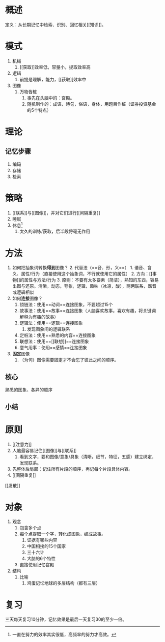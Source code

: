 # 概述
定义：从长期记忆中检索、识别、回忆相关[[知识]]。
# 模式
1. 机械
	1. [[获取]]效率低，容量小，提取效率高
2. 逻辑
	1. 前提是理解，能力，[[获取]]效率中
3. 图像
	1. 万物皆桩
		1. 事先在头脑中的：宫殿。
		2. 随机制作的：成语，诗句，俗语，身体，用题目作桩（证券投资基金的5个特点）

# 理论
## 记忆步骤
1. 编码
2. 存储
3. 检索
# 策略
1. [[联系]]与[[图像]]，并对它们进行[[间隔重复]]
2. 睡眠
3. 休息[^1]
	1. 太久的训练/获取，后半段将毫无作用
# 方法
1. 如何把抽象词转换**得到**图像？
	2. 代替法（==音，形，义==）
		1. 谐音、含义、属性/行为（直接使用这个抽象词，不行就使用它的属性）
		2. 方向：[[事物]]的属性与方法/行为
		3. 原则：不要有太多要素（简洁），熟知的东西，容易出图与还原。清晰，动态，夸张，逻辑，趣味（冰凉，酸），两两联系，谐音或逻辑相似
2. 如何**连接**图像？
	1. 锁链法：使用==动词==连接图象，不要超过15个
	2. 故事法：使用==故事==连接图象（人脑喜欢故事，喜欢有趣，将关键词解释为有趣的故事）
	3. 逻辑法：使用==逻辑==连接图象
		1. 发现图象间的逻辑联系
	4. 定桩法：使用==熟悉的内容==连接图象
	5. 联想法：使用==[[联想]]==连接图象
	6. 意气用事：使用==感情==连接图象
3. **固定**图像
	1. （为何）图像需要固定才不会忘了彼此之间的顺序。
## 核心
熟悉的图象、各异的顺序
## 小结

# 原则
1. [[注意力]]
2. 人脑最容易记住[[图像]]与[[联系]]
	1. 看到文字，要和图像/意象/具象（清晰，细节，特征，五感）建立绑定，发现联系。
3. 先整体后局部：记住所有片段的顺序，再记每个片段具体内容。
4. [[间隔重复]]

[[发散]]

# 对象
1. 观念
	1. 包含多个点
	2. 每个点提取一个字，转化成图象，编成故事。
		1. 证据有哪些内容
		2. 中国相接的15个国家
		3. 三十六计
		4. 大脑的6个特性
	3. 直接使用记忆宫殿
3. 结构
	1. 比喻
		1. 鸡蛋记忆地球的多层结构（都有三层）
# 复习
三天每天复习10分钟，记忆效果是最后一天复习30的至少一倍。



[^1]: 一直在努力的效率其实很低，高频率的努力才高效。